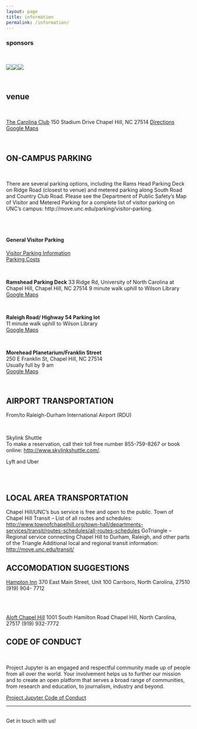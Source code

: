 ```yaml
---
layout: page
title: information
permalink: /information/
---
```


<h3>sponsors</h3>

<br/>

<p><img class="col one" src="/TriangleJupyter/img/unclibblack.gif" /><img class="col one" src="/TriangleJupyter/img/aap.gif" /><img class="col one" src="/TriangleJupyter/img/valassisdigital.png" /></p>

<br/>

<h2>venue</h2>

<br/>

<a href="http://www.clubcorp.com/Clubs/Carolina-Club">The Carolina Club</a>
150 Stadium Drive
Chapel Hill, NC 27514
<a href="ttp://www.clubcorp.com/Clubs/Carolina-Club/Our-Story/Directions-Hours">Directions</a>
<a href="https://goo.gl/maps/AMpkpaKe5AN2">Google Maps</a>

<br/>

<h2>ON-CAMPUS PARKING</h2>

<br/>

<p>There are several parking options, including the Rams Head Parking Deck on Ridge Road (closest to venue) and metered parking along South Road and Country Club Road. Please see the Department of Public Safety’s Map of Visitor and Metered Parking for a complete list of visitor parking on UNC’s campus: http://move.unc.edu/parking/visitor-parking.</p>

<br/>
<br/>

<h4>General Visitor Parking</h4>

<a href="http://move.unc.edu/parking/visitor-parking/">Visitor Parking Information</a>
<br/>
<a href="http://move.unc.edu/policy/pricing/#pane-0-3">Parking Costs</a>

<br/>

<b>Ramshead Parking Deck</b>
33 Ridge Rd, University of North Carolina at Chapel Hill, Chapel Hill, NC 27514
9 minute walk uphill to Wilson Library
<a href="https://goo.gl/maps/ZjmeCD2Gauv">Google Maps</a>

<br/>

<b>Raleigh Road/ Highway 54 Parking lot</b>
<br/>
11 minute walk uphill to Wilson Library
<br/>
<a href="https://goo.gl/maps/xmdLRqRXjz32">Google Maps</a>

<br/>

<b>Morehead Planetarium/Franklin Street</b>
<br/>
250 E Franklin St, Chapel Hill, NC 27514
<br/>
Usually full by 9 am
<br/>
<a href="https://goo.gl/maps/cJ4LAGDCpVT2">Google Maps</a>

<br/>

<h2>AIRPORT TRANSPORTATION</h2>

From/to Raleigh-Durham International Airport (RDU)

<br/>

Skylink Shuttle<br/>
To make a reservation, call their toll free number 855-759-8267 or book online: http://www.skylinkshuttle.com/.

Lyft and Uber

<br/>
<br/>


<h2>LOCAL AREA TRANSPORTATION</h2>

Chapel Hill/UNC’s bus service is free and open to the public.
Town of Chapel Hill Transit – List of all routes and schedules:
http://www.townofchapelhill.org/town-hall/departments-services/transit/routes-schedules/all-routes-schedules
GoTriangle – Regional service connecting Chapel Hill to Durham, Raleigh, and other parts of the Triangle
Additional local and regional transit information: http://move.unc.edu/transit/

<h2>ACCOMODATION SUGGESTIONS</h2>

<a href="http://hamptoninn3.hilton.com/en/hotels/north-carolina/hampton-inn-and-suites-chapel-hill-carrboro-downtown-RDUCOHX/index.html">Hampton Inn</a>
370 East Main Street, Unit 100
Carrboro, North Carolina, 27510
(919) 904- 7712

<br/>
<br/>

<a href="http://www.aloftchapelhill.com/">Aloft Chapel Hill</a>
1001 South Hamilton Road
Chapel Hill, North Carolina, 27517
(919) 932-7772


<h2>CODE OF CONDUCT</h2>

<br/>

<p>Project Jupyter is an engaged and respectful community made up of people from all over the world. Your involvement helps us to further our mission and to create an open platform that serves a broad range of communities, from research and education, to journalism, industry and beyond.</p>

<a href="https://github.com/jupyter/governance/blob/master/conduct/code_of_conduct.md">Project Jupyter Code of Conduct</a>

<hr/>
<br/>
<span class="contacticon center">
	<a href="mailto:chris@carpentries.org"><i class="fa fa-envelope-square"></i></a>
	<a href="https://github.com/libcce/TriangleJupyter" target="_blank"><i class="fa fa-github-square"></i></a>
	<a href="https://twitter.com/search?f=tweets&q=%23trianglejupyter&src=typd" target="_blank"><i class="fa fa-twitter-square"></i></a>
</span>

<div class="col three caption">
	Get in touch with us!
</div>

